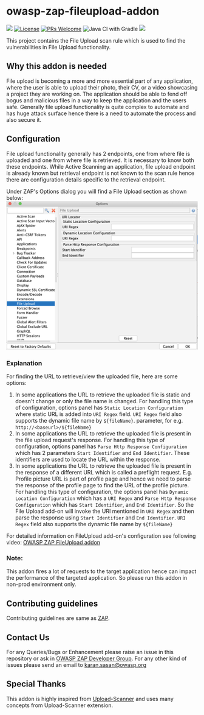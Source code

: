 # owasp-zap-fileupload-addon  
![](https://img.shields.io/github/v/release/SasanLabs/owasp-zap-fileupload-addon?style=flat)
[![License](https://img.shields.io/badge/License-Apache%202.0-blue.svg)](https://opensource.org/licenses/Apache-2.0) [![PRs Welcome](https://img.shields.io/badge/PRs-welcome-brightgreen.svg?style=flat-square)](http://makeapullrequest.com) ![Java CI with Gradle](https://github.com/SasanLabs/owasp-zap-fileupload-addon/workflows/Java%20CI%20with%20Gradle/badge.svg?branch=main) [![](https://img.shields.io/twitter/follow/sasan_karan?style=flat&logo=twitter)](https://twitter.com/intent/follow?screen_name=sasan_karan)

This project contains the File Upload scan rule which is used to find the vulnerabilities in File Upload functionality.

## Why this addon is needed
File upload is becoming a more and more essential part of any application, where the user is able to upload their photo, their CV, or a video showcasing a project they are working on. The application should be able to fend off bogus and malicious files in a way to keep the application and the users safe. Generally file upload functionality is quite complex to automate and has huge attack surface hence there is a need to automate the process and also secure it.

## Configuration
File upload functionality generally has 2 endpoints, one from where file is uploaded and one from where file is retrieved. It is necessary to know both these endpoints. While Active Scanning an application, file upload endpoint is already known but retrieval endpoint is not known to the scan rule hence there are configuration details specific to the retrieval endpoint.

Under ZAP's Options dialog you will find a File Upload section as shown below:
![File Upload Options Panel](./docs/images/fileupload-options-panel.png)

### Explanation
For finding the URL to retrieve/view the uploaded file, here are some options:
1. In some applications the URL to retrieve the uploaded file is static and doesn't change or only the file name is changed. For handling this type of configuration, options panel has `Static Location Configuration` where static URL is added into `URI Regex` field. `URI Regex` field also supports the dynamic file name by `${fileName}`.
parameter, for e.g. `http://<baseurl>/${fileName}`
2. In some applications the URL to retrieve the uploaded file is present in the file upload request's response. For handling this type of configuration, options panel has `Parse Http Response Configuration` which has 2 parameters `Start Identifier` and `End Identifier`. These identifiers are used to locate the URL within the response.
3. In some applications the URL to retrieve the uploaded file is present in the response of a different URL which is called a preflight request. E.g. Profile picture URL is part of profile page and hence we need to parse the response of the profile page to find the URL of the profile picture. For handling this type of configuration, the options panel has `Dynamic Location Configuration` which has a `URI Regex` and `Parse Http Response Configuration` which has `Start Identifier`, and `End Identifier`. So the File Upload add-on will invoke the URI mentioned in `URI Regex` and then parse the response using `Start Identifier` and `End Identifier`. `URI Regex` field also supports the dynamic file name by `${fileName}`

For detailed information on FileUpload add-on's configuration see following video: [OWASP ZAP FileUpload addon](https://www.youtube.com/watch?v=3bHjrpbLQmA)
### Note:
This addon fires a lot of requests to the target application hence can impact the performance of the targeted application. So please run this addon in non-prod environment only.

## Contributing guidelines
Contributing guidelines are same as [ZAP](https://github.com/zaproxy/zaproxy).

## Contact Us
For any Queries/Bugs or Enhancement please raise an issue in this repository or ask in [OWASP ZAP Developer Group](https://groups.google.com/g/zaproxy-develop).
For any other kind of issues please send an email to karan.sasan@owasp.org

## Special Thanks
This addon is highly inspired from [Upload-Scanner](https://github.com/portswigger/upload-scanner) and uses many concepts from Upload-Scanner extension.
